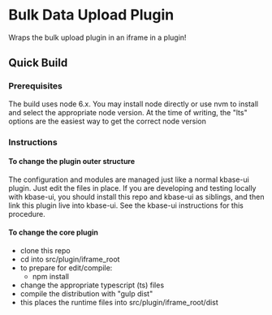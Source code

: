 # Bulk Data Upload Plugin

Wraps the bulk upload plugin in an iframe in a plugin!

## Quick Build

### Prerequisites

The build uses node 6.x. You may install node directly or use nvm to install and select the appropriate node version. At the time of writing, the "lts" options are the easiest way to get the correct node version

### Instructions

#### To change the plugin outer structure

The configuration and modules are managed just like a normal kbase-ui plugin. Just edit the files in place. If you are developing and testing locally with kbase-ui, you should install this repo and kbase-ui as siblings, and then link this plugin live into kbase-ui. See the kbase-ui instructions for this procedure.

#### To change the core plugin

- clone this repo
- cd into src/plugin/iframe_root
- to prepare for edit/compile:
  - npm install
- change the appropriate typescript (ts) files
- compile the distribution with "gulp dist"
- this places the runtime files into src/plugin/iframe_root/dist


